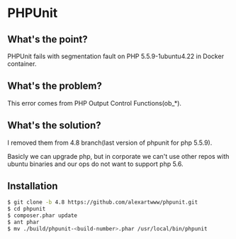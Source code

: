 # PHPUnit

## What's the point?

PHPUnit fails with segmentation fault on PHP 5.5.9-1ubuntu4.22 in Docker container.

## What's the problem?

This error comes from PHP Output Control Functions(ob_*).

## What's the solution?

I removed them from 4.8 branch(last version of phpunit for php 5.5.9).

Basicly we can upgrade php, but in corporate we can't use other repos with ubuntu binaries and our ops do not want to support  php 5.6.

## Installation

```bash
$ git clone -b 4.8 https://github.com/alexartwww/phpunit.git
$ cd phpunit
$ composer.phar update
$ ant phar
$ mv ./build/phpunit-<build-number>.phar /usr/local/bin/phpunit
```
